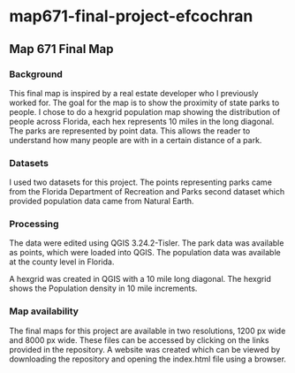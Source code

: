 # map671-final-project-efcochran

## Map 671 Final Map
 

### Background

This final map is inspired by a real estate developer who I previously worked for. The goal for the map is to show the proximity of state parks to people. I chose to do a hexgrid population map showing the distribution of people across Florida, each hex represents 10 miles in the long diagonal. The parks are represented by point data. This allows the reader to understand how many people are with in a certain distance of a park. 

### Datasets

I used two datasets for this project. The points representing parks came from the Florida Department of Recreation and Parks second dataset which provided population data came from Natural Earth.

### Processing

The data were edited using QGIS 3.24.2-Tisler. The park data was available as points, which were loaded into QGIS. The population data was available at the county level in Florida.

A hexgrid was created in QGIS with a 10 mile long diagonal. The hexgrid shows the Population density in 10 mile increments.

### Map availability

The final maps for this project are available in two resolutions, 1200 px wide and 8000 px wide. These files can be accessed by clicking on the links provided in the repository. A website was created which can be viewed by downloading the repository and opening the index.html file using a browser.